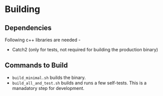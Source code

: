 # Building

## Dependencies

Following c++ libraries are needed -
- Catch2 (only for tests, not required for building the production binary)

## Commands to Build

- `build_minimal.sh` builds the binary.
- `build_all_and_test.sh` builds and runs a few self-tests. This is a manadatory step for development.
